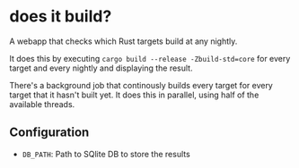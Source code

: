 # does it build?

A webapp that checks which Rust targets build at any nightly.

It does this by executing `cargo build --release -Zbuild-std=core` for every target and every nightly and displaying the result.

There's a background job that continously builds every target for every target that it hasn't built yet.
It does this in parallel, using half of the available threads.


## Configuration

- `DB_PATH`: Path to SQlite DB to store the results
